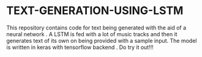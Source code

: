 # TEXT-GENERATION-USING-LSTM

This repository contains code for text being generated with the aid of a neural network .
A LSTM is fed with a lot of music tracks and then it generates text of its own on being provided with a sample input. 
The model is written in keras with tensorflow backend .
Do try it out!!!
